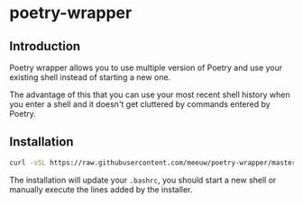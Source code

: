 # poetry-wrapper

## Introduction

Poetry wrapper allows you to use multiple version of Poetry and use your existing shell instead of starting a new one.

The advantage of this that you can use your most recent shell history when you enter a shell and it doesn't get cluttered by commands
entered by Poetry.

## Installation

```bash
curl -sSL https://raw.githubusercontent.com/meeuw/poetry-wrapper/master/install-poetry.py | python - --version 1.1.6
```

The installation will update your `.bashrc`, you should start a new shell or manually execute the lines added by the installer.
